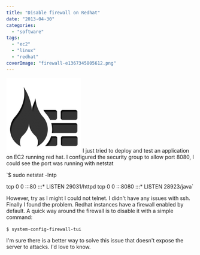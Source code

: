 ```yaml
---
title: "Disable firewall on Redhat"
date: "2013-04-30"
categories: 
  - "software"
tags: 
  - "ec2"
  - "linux"
  - "redhat"
coverImage: "firewall-e1367345805612.png"
---
```


[![Firewall](images/firewall-e1367345805612.png)](http://briglamoreaux.files.wordpress.com/2013/04/firewall-e1367345805612.png) I just tried to deploy and test an application on EC2 running red hat. I configured the security group to allow port 8080, I could see the port was running with netstat

`$ sudo netstat -lntp

tcp 0 0 :::80 :::\* LISTEN 29031/httpd tcp 0 0 :::8080 :::\* LISTEN 28923/java`

However, try as I might I could not telnet. I didn't have any issues with ssh. Finally I found the problem. Redhat instances have a firewall enabled by default. A quick way around the firewall is to disable it with a simple command:

`$ system-config-firewall-tui`

I'm sure there is a better way to solve this issue that doesn't expose the server to attacks. I'd love to know.
